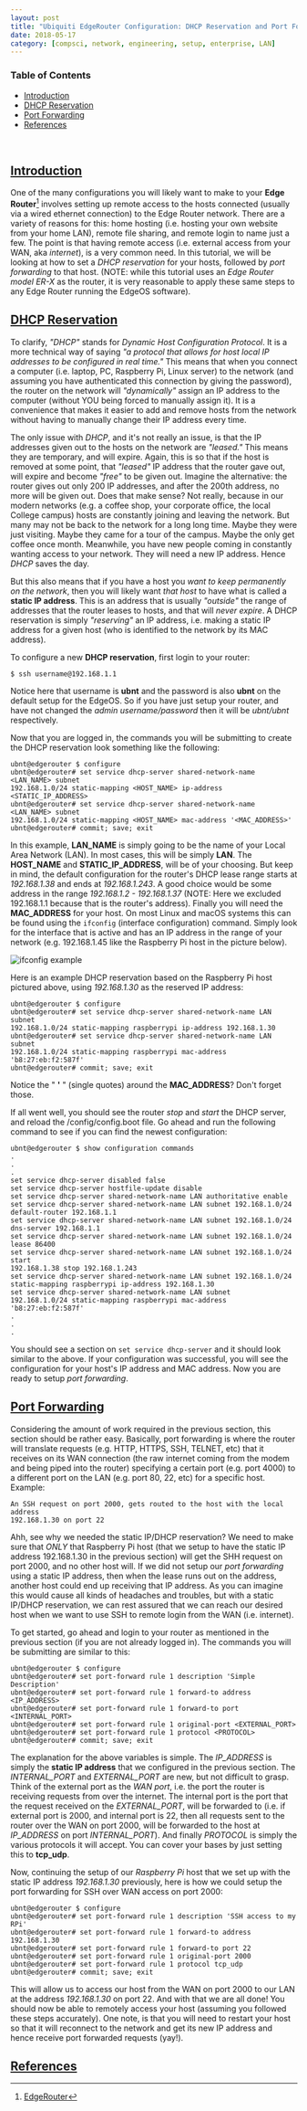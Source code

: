 ```yaml
---
layout: post
title: "Ubiquiti EdgeRouter Configuration: DHCP Reservation and Port Forwarding"
date: 2018-05-17
category: [compsci, network, engineering, setup, enterprise, LAN]
---
```

### <a name="toc"></a> Table of Contents
* [Introduction](#intro)
* [DHCP Reservation](#dhcpreserve)
* [Port Forwarding](#portforward)
* [References](#references)

<br>

## <a name="intro"></a> [Introduction](#toc)
One of the many configurations you will likely want to make to your **Edge
Router**[^fn1] involves setting up remote access to the hosts connected (usually
via a wired ethernet connection) to the Edge Router network. There are a variety
of reasons for this: home hosting (i.e. hosting your own website from your home
LAN), remote file sharing, and remote login to name just a few. The point is
that having remote access (i.e. external access from your WAN, aka *internet*),
is a very common need. In this tutorial, we will be looking at how to set a
*DHCP reservation* for your hosts, followed by *port forwarding* to that host.
(NOTE: while this tutorial uses an *Edge Router model ER-X* as the router, it
is very reasonable to apply these same steps to any Edge Router running the
EdgeOS software).

## <a name="dhcpreserve"></a> [DHCP Reservation](#toc)
To clarify, *"DHCP"* stands for *Dynamic Host Configuration Protocol*.
It is a more technical way of saying *"a protocol that
allows for host local IP addresses to be configured in real time."* This means
that when you connect a computer (i.e. laptop, PC, Raspberry Pi, Linux server)
to the network (and assuming you have authenticated this connection by
giving the password), the router on the network will *"dynamically"* assign an
IP address to the computer (without YOU being forced to manually assign it). It
is a convenience that makes it easier to add and remove hosts from the network
without having to manually change their IP address every time.

The only issue with *DHCP*, and it's not really an issue, is that the IP
addresses given out to the hosts on the network are *"leased."* This means they
are temporary, and will expire. Again, this is so that if the host is removed
at some point, that *"leased"* IP address that the router gave out, will
expire and become *"free"* to be given out. Imagine the alternative: the router
gives out only 200 IP addresses, and after the 200th address, no more will be
given out. Does that make sense? Not really, because in our modern networks
(e.g. a coffee shop, your corporate office, the local College campus) hosts
are constantly joining and leaving the network. But many may not be back to the
network for a long long time. Maybe they were just visiting. Maybe they came
for a tour of the campus. Maybe the only get coffee once month. Meanwhile, you
have new people coming in constantly wanting access to your network. They will
need a new IP address. Hence *DHCP* saves the day.

But this also means that if you have a host you *want to keep permanently on
the network*, then you will likely want *that host* to have what is called a
**static IP address**. This is an address that is usually *"outside"* the range
of addresses that the router leases to hosts, and that will *never expire*. A
DHCP reservation is simply *"reserving"* an IP address, i.e. making a static IP
address for a given host (who is identified to the network by its MAC address).

To configure a new **DHCP reservation**, first login to your router:
```
$ ssh username@192.168.1.1
```
Notice here that username is **ubnt** and the password is also **ubnt** on the
default setup for the EdgeOS. So if you have just setup your router, and have
not changed the *admin username/password* then it will be *ubnt/ubnt*
respectively.

Now that you are logged in, the commands you will be submitting to create the
DHCP reservation look something like the following:
```
ubnt@edgerouter $ configure
ubnt@edgerouter# set service dhcp-server shared-network-name <LAN_NAME> subnet
192.168.1.0/24 static-mapping <HOST_NAME> ip-address <STATIC_IP_ADDRESS>
ubnt@edgerouter# set service dhcp-server shared-network-name <LAN_NAME> subnet
192.168.1.0/24 static-mapping <HOST_NAME> mac-address '<MAC_ADDRESS>'
ubnt@edgerouter# commit; save; exit
```
In this example, **LAN_NAME** is simply going to be the name of your Local
Area Network (LAN). In most cases, this will be simply **LAN**. The
**HOST_NAME** and **STATIC_IP_ADDRESS**, will be of your choosing. But keep in
mind, the default configuration for the router's DHCP lease range starts at
*192.168.1.38* and ends at *192.168.1.243*. A good choice would be some address in
the range *192.168.1.2 - 192.168.1.37* (NOTE: Here we excluded 192.168.1.1
because that is the router's address). Finally you will need the **MAC_ADDRESS**
for your host. On most Linux and macOS systems this can be found using the
`ifconfig` (interface configuration) command. Simply look for the interface that
is active and has an IP address in the range of your network (e.g. 192.168.1.45
like the Raspberry Pi host in the picture below).

![ifconfig example]({{site.baseurl}}/assets/img/erconf_pf/ifconfig_ex1.png)

Here is an example DHCP reservation based on the Raspberry Pi host pictured
above, using *192.168.1.30* as the reserved IP address:
```
ubnt@edgerouter $ configure
ubnt@edgerouter# set service dhcp-server shared-network-name LAN subnet
192.168.1.0/24 static-mapping raspberrypi ip-address 192.168.1.30
ubnt@edgerouter# set service dhcp-server shared-network-name LAN subnet
192.168.1.0/24 static-mapping raspberrypi mac-address 'b8:27:eb:f2:587f'
ubnt@edgerouter# commit; save; exit
```
Notice the " **'** " (single quotes) around the **MAC_ADDRESS**? Don't forget
those.

If all went well, you should see the router *stop* and *start* the DHCP server,
and reload the /config/config.boot file. Go ahead and run the following command
to see if you can find the newest configuration:
```
ubnt@edgerouter $ show configuration commands
.
.
.
set service dhcp-server disabled false
set service dhcp-server hostfile-update disable
set service dhcp-server shared-network-name LAN authoritative enable
set service dhcp-server shared-network-name LAN subnet 192.168.1.0/24
default-router 192.168.1.1
set service dhcp-server shared-network-name LAN subnet 192.168.1.0/24
dns-server 192.168.1.1
set service dhcp-server shared-network-name LAN subnet 192.168.1.0/24
lease 86400
set service dhcp-server shared-network-name LAN subnet 192.168.1.0/24 start
192.168.1.38 stop 192.168.1.243
set service dhcp-server shared-network-name LAN subnet 192.168.1.0/24
static-mapping raspberrypi ip-address 192.168.1.30
set service dhcp-server shared-network-name LAN subnet
192.168.1.0/24 static-mapping raspberrypi mac-address 'b8:27:eb:f2:587f'
.
.
.
```
You should see a section on `set service dhcp-server` and it should look similar
to the above. If your configuration was successful, you will see the
configuration for your host's IP address and MAC address. Now you are ready to
setup *port forwarding*.

## <a name="portforward"></a> [Port Forwarding](#toc)
Considering the amount of work required in the previous section, this section
should be rather easy. Basically, port forwarding is where the router will
translate requests (e.g. HTTP, HTTPS, SSH, TELNET, etc) that it receives on its
WAN connection (the raw internet coming from the modem and being piped into the
router) specifying a certain port (e.g. port 4000) to a different port on the
LAN (e.g. port 80, 22, etc) for a specific host. Example:
```
An SSH request on port 2000, gets routed to the host with the local address
192.168.1.30 on port 22
```
Ahh, see why we needed the static IP/DHCP reservation? We need to make sure that
*ONLY* that Raspberry Pi host (that we setup to have the static IP address
192.168.1.30 in the previous section) will get the SHH request on port 2000,
and no other host will. If we did not setup our *port forwarding* using a static
IP address, then when the lease runs out on the address, another host could
end up receiving that IP address. As you can imagine this would cause all kinds
of headaches and troubles, but with a static IP/DHCP reservation, we can rest
assured that we can reach our desired host when we want to use SSH to remote
login from the WAN (i.e. internet).

To get started, go ahead and login to your router as mentioned in the previous
section (if you are not already logged in). The commands you will be submitting
are similar to this:
```
ubnt@edgerouter $ configure
ubnt@edgerouter# set port-forward rule 1 description 'Simple Description'
ubnt@edgerouter# set port-forward rule 1 forward-to address <IP_ADDRESS>
ubnt@edgerouter# set port-forward rule 1 forward-to port <INTERNAL_PORT>
ubnt@edgerouter# set port-forward rule 1 original-port <EXTERNAL_PORT>
ubnt@edgerouter# set port-forward rule 1 protocol <PROTOCOL>
ubnt@edgerouter# commit; save; exit
```
The explanation for the above variables is simple. The *IP_ADDRESS* is simply
the **static IP address** that we configured in the previous section. The
*INTERNAL_PORT* and *EXTERNAL_PORT* are new, but not difficult to grasp. Think
of the external port as the *WAN port*, i.e. the port the router is receiving
requests from over the internet. The internal port is the port that the request
received on the *EXTERNAL_PORT*, will be forwarded to (i.e. if external port is
2000, and internal port is 22, then all requests sent to the router over the WAN
on port 2000, will be forwarded to the host at *IP_ADDRESS* on port
*INTERNAL_PORT*). And finally *PROTOCOL* is simply the various protocols it will
accept. You can cover your bases by just setting this to **tcp_udp**.

Now, continuing the setup of our *Raspberry Pi* host that we set up with the
static IP address *192.168.1.30* previously, here is how we could setup the port
forwarding for SSH over WAN access on port 2000:
```
ubnt@edgerouter $ configure
ubnt@edgerouter# set port-forward rule 1 description 'SSH access to my RPi'
ubnt@edgerouter# set port-forward rule 1 forward-to address 192.168.1.30
ubnt@edgerouter# set port-forward rule 1 forward-to port 22
ubnt@edgerouter# set port-forward rule 1 original-port 2000
ubnt@edgerouter# set port-forward rule 1 protocol tcp_udp
ubnt@edgerouter# commit; save; exit
```
This will allow us to access our host from the WAN on port 2000 to our LAN at
the address *192.168.1.30* on port 22. And with that we are all done! You should
now be able to remotely access your host (assuming you followed these steps
accurately). One note, is that you will need to restart your host so that it
will reconnect to the network and get its new IP address and hence receive
port forwarded requests (yay!).

## <a name="references"></a> [References](#toc)
[^fn1]: [EdgeRouter](https://www.ubnt.com/edgemax/edgerouter/)
